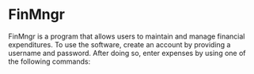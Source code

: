 # FinMngr

FinMngr is a program that allows users to maintain and manage financial expenditures. To use the software, create an account by providing a username and password. After doing so, enter expenses by using one of the following commands:
